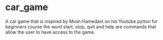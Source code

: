 # car_game
A car game that is inspired by Mosh Hamedani on his Youtube pytton for beginners course
the word start, stop, quit and help are commands that allow the user to have access to the game.
